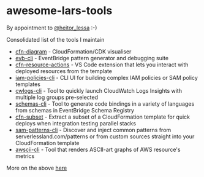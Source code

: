 # awesome-lars-tools

By appointment to [@heitor_lessa](https://twitter.com/heitor_lessa/status/1316296889587970049) :-)

Consolidated list of the tools I maintain

* [cfn-diagram](https://github.com/mhlabs/cfn-diagram) - CloudFormation/CDK visualiser
* [evb-cli](https://github.com/mhlabs/evb-cli) - EventBridge pattern generator and debugging suite
* [cfn-resource-actions](https://github.com/mhlabs/cfn-resource-actions) - VS Code extension that lets you interact with deployed resources from the template
* [iam-policies-cli](https://github.com/mhlabs/iam-policies-cli) - CLI UI for building complex IAM policies or SAM policy templates
* [cwlogs-cli](https://github.com/mhlabs/cwlogs-cli) - Tool to quickly launch CloudWatch Logs Insights with multiple log groups pre-selected
* [schemas-cli](https://github.com/mhlabs/schemas-cli) - Tool to generate code bindings in a variety of languages from schemas in EventBridge Schema Registry
* [cfn-subset](https://github.com/mhlabs/cfn-subset) - Extract a subset of a CloudFormation template for quick deploys when integration testing parallel stacks
* [sam-patterns-cli](https://github.com/mhlabs/sam-patterns-cli) - Discover and inject common patterns from serverlessland.com/patterns or from custom sources straight into your CloudFormation template
* [awscii-cli](https://github.com/mhlabs/awscii-cli) - Tool that renders ASCII-art graphs of AWS resource's metrics

More on the above [here](https://dev.to/ljacobsson/a-brief-summary-of-our-aws-productivity-tools-2ofl)
